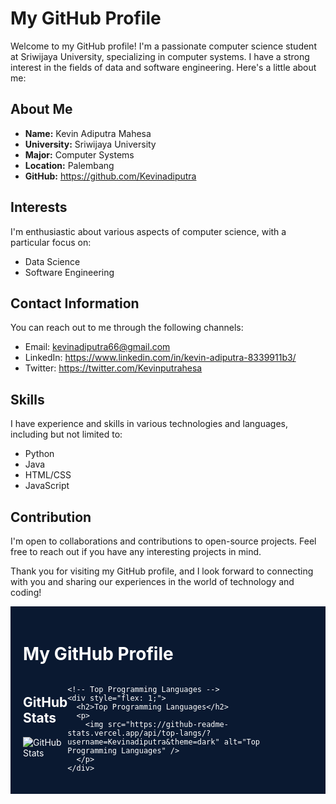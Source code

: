 # My GitHub Profile

Welcome to my GitHub profile! I'm a passionate computer science student at Sriwijaya University, specializing in computer systems. I have a strong interest in the fields of data and software engineering. Here's a little about me:

## About Me

- **Name:** Kevin Adiputra Mahesa
- **University:** Sriwijaya University
- **Major:** Computer Systems
- **Location:** Palembang
- **GitHub:** https://github.com/Kevinadiputra

## Interests

I'm enthusiastic about various aspects of computer science, with a particular focus on:

- Data Science
- Software Engineering

## Contact Information

You can reach out to me through the following channels:

- Email: kevinadiputra66@gmail.com
- LinkedIn: https://www.linkedin.com/in/kevin-adiputra-8339911b3/
- Twitter: https://twitter.com/Kevinputrahesa


## Skills

I have experience and skills in various technologies and languages, including but not limited to:

- Python
- Java
- HTML/CSS
- JavaScript

## Contribution

I'm open to collaborations and contributions to open-source projects. Feel free to reach out if you have any interesting projects in mind.

Thank you for visiting my GitHub profile, and I look forward to connecting with you and sharing our experiences in the world of technology and coding!

<div style="background-color: #0a1931; padding: 20px; color: white;">
  <h1>My GitHub Profile</h1>

  <!-- Your other information goes here -->

  <div style="display: flex; justify-content: space-between;">
    <!-- GitHub Stats -->
    <div style="flex: 1;">
      <h2>GitHub Stats</h2>
      <p>
        <img src="https://github-readme-stats.vercel.app/api?username=Kevinadiputra&show_icons=true&theme=dark" alt="GitHub Stats" />
      </p>
    </div>

    <!-- Top Programming Languages -->
    <div style="flex: 1;">
      <h2>Top Programming Languages</h2>
      <p>
        <img src="https://github-readme-stats.vercel.app/api/top-langs/?username=Kevinadiputra&theme=dark" alt="Top Programming Languages" />
      </p>
    </div>
  </div>

  <!-- Add any other sections as needed -->
</div>
